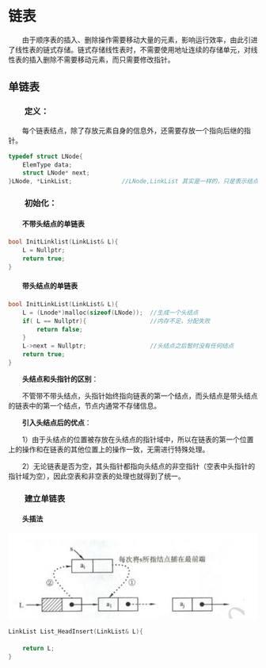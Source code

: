 # 链表

&emsp;&emsp;由于顺序表的插入、删除操作需要移动大量的元素，影响运行效率，由此引进了线性表的链式存储。链式存储线性表时，不需要使用地址连续的存储单元，对线性表的插入删除不需要移动元素，而只需要修改指针。



## 单链表

### &emsp;&emsp;定义：

&emsp;&emsp;每个链表结点，除了存放元素自身的信息外，还需要存放一个指向后继的指针。

```cpp
typedef struct LNode{
    ElemType data;
    struct LNode* next;
}LNode, *LinkList;				//LNode,LinkList 其实是一样的，只是表示结点和链表更方便
```



### &emsp;&emsp;初始化：

#### &emsp;&emsp;不带头结点的单链表

```cpp
bool InitLinklist(LinkList& L){
    L = Nullptr;
    return true;
}
```

#### &emsp;&emsp;带头结点的单链表

```cpp
bool InitLinkList(LinkList& L){
    L = (Lnode*)malloc(sizeof(LNode));	//生成一个头结点
    if( L == Nullptr){					//内存不足，分配失败
        return false;
    }
    L->next = Nullptr;					//头结点之后暂时没有任何结点
    return true;
}
```

&emsp;&emsp;**头结点和头指针的区别**：

&emsp;&emsp;不管带不带头结点，头指针始终指向链表的第一个结点，而头结点是带头结点的链表中的第一个结点，节点内通常不存储信息。

&emsp;&emsp;**引入头结点后的优点**：

&emsp;&emsp;1）由于头结点的位置被存放在头结点的指针域中，所以在链表的第一个位置上的操作和在链表的其他位置上的操作一致，无需进行特殊处理。

&emsp;&emsp;2）无论链表是否为空，其头指针都指向头结点的非空指针（空表中头指针的指针域为空），因此空表和非空表的处理也就得到了统一。



### &emsp;&emsp;建立单链表

#### &emsp;&emsp;头插法

![img](Assets/%E9%93%BE%E8%A1%A8.assets/%E5%A4%B4%E6%8F%92%E6%B3%95.jpg)

```cpp
LinkList List_HeadInsert(LinkList& L){
    
    return L;
}
```

